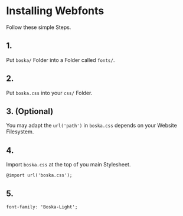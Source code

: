 # Installing Webfonts
Follow these simple Steps.

## 1.
Put `boska/` Folder into a Folder called `fonts/`.

## 2.
Put `boska.css` into your `css/` Folder.

## 3. (Optional)
You may adapt the `url('path')` in `boska.css` depends on your Website Filesystem.

## 4.
Import `boska.css` at the top of you main Stylesheet.

```
@import url('boska.css');
```

## 5.


```
font-family: 'Boska-Light';
```

